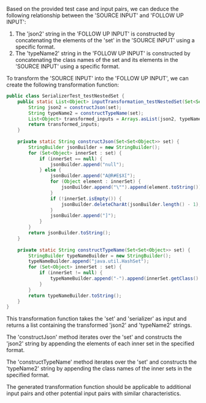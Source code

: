 Based on the provided test case and input pairs, we can deduce the following relationship between the 'SOURCE INPUT' and 'FOLLOW UP INPUT':

1. The 'json2' string in the 'FOLLOW UP INPUT' is constructed by concatenating the elements of the 'set' in the 'SOURCE INPUT' using a specific format.
2. The 'typeName2' string in the 'FOLLOW UP INPUT' is constructed by concatenating the class names of the set and its elements in the 'SOURCE INPUT' using a specific format.

To transform the 'SOURCE INPUT' into the 'FOLLOW UP INPUT', we can create the following transformation function:

```java
public class SerializerTest_testNestedSet {
    public static List<Object> inputTransformation_testNestedSet(Set<Set<Object>> set, String serializer)  {
        String json2 = constructJson(set);
        String typeName2 = constructTypeName(set);
        List<Object> transformed_inputs = Arrays.asList(json2, typeName2);
        return transformed_inputs;
    }
    
    private static String constructJson(Set<Set<Object>> set) {
        StringBuilder jsonBuilder = new StringBuilder();
        for (Set<Object> innerSet : set) {
            if (innerSet == null) {
                jsonBuilder.append("null");
            } else {
                jsonBuilder.append("A@R#E$X[");
                for (Object element : innerSet) {
                    jsonBuilder.append("\"").append(element.toString()).append("\",");
                }
                if (!innerSet.isEmpty()) {
                    jsonBuilder.deleteCharAt(jsonBuilder.length() - 1);
                }
                jsonBuilder.append("]");
            }
        }
        return jsonBuilder.toString();
    }
    
    private static String constructTypeName(Set<Set<Object>> set) {
        StringBuilder typeNameBuilder = new StringBuilder();
        typeNameBuilder.append("java.util.HashSet");
        for (Set<Object> innerSet : set) {
            if (innerSet != null) {
                typeNameBuilder.append("-").append(innerSet.getClass().getName());
            }
        }
        return typeNameBuilder.toString();
    }
}
```

This transformation function takes the 'set' and 'serializer' as input and returns a list containing the transformed 'json2' and 'typeName2' strings.

The 'constructJson' method iterates over the 'set' and constructs the 'json2' string by appending the elements of each inner set in the specified format.

The 'constructTypeName' method iterates over the 'set' and constructs the 'typeName2' string by appending the class names of the inner sets in the specified format.

The generated transformation function should be applicable to additional input pairs and other potential input pairs with similar characteristics.